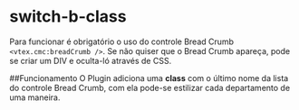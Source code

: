 switch-b-class
========

Para funcionar é obrigatório o uso do controle Bread Crumb `<vtex.cmc:breadCrumb />`.
Se não quiser que o Bread Crumb apareça, pode se criar um DIV e oculta-ló através de CSS.

##Funcionamento
O Plugin adiciona uma **class** com o último nome da lista do controle Bread Crumb, com ela pode-se 
estilizar cada departamento de uma maneira.
